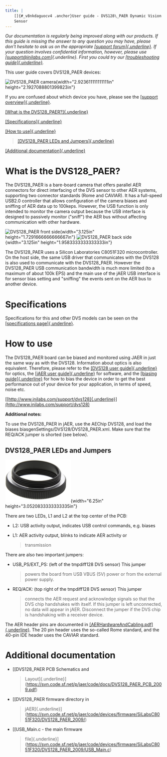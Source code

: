 ```yaml
---
title: |
    []{#_v8nkdaguocv4 .anchor}User guide - DVS128\_PAER Dynamic Vision
    Sensor
---
```


*Our documentation is regularly being improved along with our products.
If this guide is missing the answer to any question you may have, please
don't hesitate to ask us on the appropriate [[support
forum]{.underline}](https://groups.google.com/d/forum/davis-users/). If
your question involves confidential information, however, please use
[support@inilabs.com]{.underline}. First you could try our*
*[[troubleshooting
guide]{.underline}](https://www.inilabs.com/support/faq/).*

This user guide covers DVS128\_PAER devices:

![DVS128\_PAER camera](media/image7.jpg){width="2.923611111111111in"
height="2.1927088801399823in"}

If you are confused about which device you have, please see the
[[support
overview]{.underline}](http://www.inilabs.com/support/overview).

[[What is the DVS128\_PAER?]{.underline}](#what-is-the-dvs128_paer)

[[Specifications]{.underline}](#specifications)

[[How to use]{.underline}](#how-to-use)

> [[DVS128\_PAER LEDs and
> Jumpers]{.underline}](#dvs128_paer-leds-and-jumpers)

[[Additional documentation]{.underline}](#additional-documentation)

What is the DVS128\_PAER?
=========================

The DVS128\_PAER is a bare-board camera that offers parallel AER
connectors for direct interfacing of the DVS sensor to other AER
systems, supporting two connector standards (Rome and CAVIAR). It has a
full-speed USB2.0 controller that allows configuration of the camera
biases and sniffing of AER data up to 100keps. However, the USB function
is only intended to monitor the camera output because the USB interface
is designed to passively monitor ("sniff") the AER bus without affecting
communication with other hardware.

![DVS128\_PAER front side](media/image4.png){width="3.125in"
height="1.7291666666666667in"} ![DVS128\_PAER back
side](media/image8.png){width="3.125in" height="1.9583333333333333in"}

The DVS128\_PAER uses a Silicon Laboratories C8051F320 microcontroller.
On the host side, the same USB driver that communicates with the DVS128
is also used to communicate with the DVS128\_PAER. However the
DVS128\_PAER USB communication bandwidth is much more limited (to a
maximum of about 100k EPS) and the main use of the jAER USB interface is
for sensor bias setting and "sniffing" the events sent on the AER bus to
another device.

Specifications
==============

Specifications for this and other DVS models can be seen on the
[[specifications
page]{.underline}](http://www.inilabs.com/products/dvs/specifications).

How to use
==========

The DVS128\_PAER board can be biased and monitored using JAER in just
the same way as with the DVS128. Information about optics is also
equivalent. Therefore, please refer to the [[DVS128 user
guide]{.underline}](http://www.inilabs.com/support/dvs128) for optics,
the [[jAER user guide]{.underline}](http://www.inilabs.com/support/jaer)
for software, and the [[biasing
guide]{.underline}](http://www.inilabs.com/support/biasing) for how to
bias the device in order to get the best performance out of your device
for your application, in terms of speed, noise etc.

[[http://www.inilabs.com/support/dvs128]{.underline}](http://www.inilabs.com/support/dvs128)

**Additional notes:**

To use the DVS128\_PAER in jAER, use the AEChip DVS128, and load the
biases biasgenSettings/DVS128/DVS128\_PAER.xml. Make sure that the
REQ/ACK jumper is shorted (see below).

DVS128\_PAER LEDs and Jumpers
-----------------------------

![3d DVS128\_PAER PCB model](media/image2.png){width="6.25in"
height="3.0520833333333335in"}

There are two LEDs, L1 and L2 at the top center of the PCB:

-   L2: USB activity output, indicates USB control commands, e.g. biases

-   L1: AER activity output, blinks to indicate AER activity or
    > transmission

There are also two important jumpers:

-   USB\_PS/EXT\_PS: (left of the tmpdiff128 DVS sensor) This jumper
    > powers the board from USB VBUS (5V) power or from the external
    > power supply.

-   REQ/ACK: (top right of the tmpdiff128 DVS sensor) This jumper
    > connects the AER request and acknowledge signals so that the DVS
    > chip handshakes with itself. If this jumper is left unconnected,
    > no data will appear in jAER. Disconnect the jumper if the DVS chip
    > is handshaking with a receiver device.

The AER header pins are documented in
[[AERHardwareAndCabling.pdf]{.underline}](https://svn.code.sf.net/p/jaer/code/docs/AERHardwareAndCabling.pdf).
The 20 pin header uses the so-called Rome standard, and the 40-pin IDE
header uses the CAVIAR standard.

Additional documentation
========================

-   [[DVS128\_PAER PCB Schematics and
    > Layout]{.underline}](https://svn.code.sf.net/p/jaer/code/docs/DVS128_PAER_PCB_2009.pdf)

-   [[DVS128\_PAER firmware directory in
    > jAER]{.underline}](https://svn.code.sf.net/p/jaer/code/devices/firmware/SiLabsC8051F320/DVS128_PAER_2009/)

-   [[USB\_Main.c - the main firmware
    > file]{.underline}](https://svn.code.sf.net/p/jaer/code/devices/firmware/SiLabsC8051F320/DVS128_PAER_2009/USB_Main.c)
